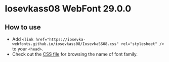 # Iosevkass08 WebFont 29.0.0

## How to use

- Add `<link href="https://iosevka-webfonts.github.io/iosevkass08/IosevkaSS08.css" rel="stylesheet" />` to your `<head>`.
- Check out the [CSS file](./IosevkaSS08.css) for browsing the name of font family.
